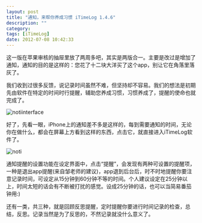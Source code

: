 ```yaml
---
layout: post
title: "通知，来帮你养成习惯 iTimeLog 1.4.6"
description: ""
category: 
tags: [iTimeLog]
date: 2012-07-08 10:42:33
---
```


这一版在苹果审核的抽屉里放了两周多吧，其实是两版合一。主要是改过是增加了通知，通知的目的是这样的：您花了十二块大洋买了这个app，别让它在角落里落灰了。

我们收到过很多反馈，说记录时间虽然不难，但坚持却不容易。我们的想法是初期先由软件在特定的时间时行提醒，辅助您养成习惯，习惯养成了，提醒的使命也就完成了。

![notiinterface](http://interbbs.b0.upaiyun.com/iTimeLog/notiinterface.png)

好了，先看一眼，iPhone上的通知差不多是这样的，每到需要通知的时间，无论你在做什么，都会在屏幕上方看到这样的东西，点击它，就直接进入iTimeLog软件了。

![noti](http://interbbs.b0.upaiyun.com/iTimeLog/noti.png)

通知提醒的设置功能在设定界面中，点击“提醒”，会发现有两种可设置的提醒项，一种是退出app提醒(来自邹老师的建议)，app退到后台后，时不时地提醒你要注意记录时间，可设定从15分钟到60分钟不等的时间。个人建议设定在25分钟以上，时间太短的话会有不断被打扰的感觉。设成25分钟的话，也可以当简易番茄钟用:)

还有一类，共三种，就是回顾反思提醒，定时提醒你要进行时间记录的检查，总结，反思。记录当然是为了反思的，不然记录就没什么意义了。


